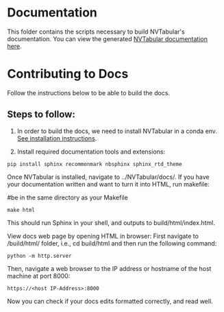 # Documentation

This folder contains the scripts necessary to build NVTabular's documentation.
You can view the generated [NVTabular documentation here](https://nvidia-merlin.github.io/NVTabular/main/Introduction.html).

# Contributing to Docs

Follow the instructions below to be able to build the docs.

## Steps to follow:
1. In order to build the docs, we need to install NVTabular in a conda env. [See installation instructions](https://github.com/NVIDIA/NVTabular).

2. Install required documentation tools and extensions:

`pip install sphinx recommonmark nbsphinx sphinx_rtd_theme`

Once NVTabular is installed, navigate to ../NVTabular/docs/. If you have your documentation written and want to turn it into HTML, run makefile:

#be in the same directory as your Makefile

`make html`

This should run Sphinx in your shell, and outputs to build/html/index.html.

View docs web page by opening HTML in browser:
First navigate to /build/html/ folder, i.e., cd build/html and then run the following command:

`python -m http.server`

Then, navigate a web browser to the IP address or hostname of the host machine at port 8000:

`https://<host IP-Address>:8000`

Now you can check if your docs edits formatted correctly, and read well.

